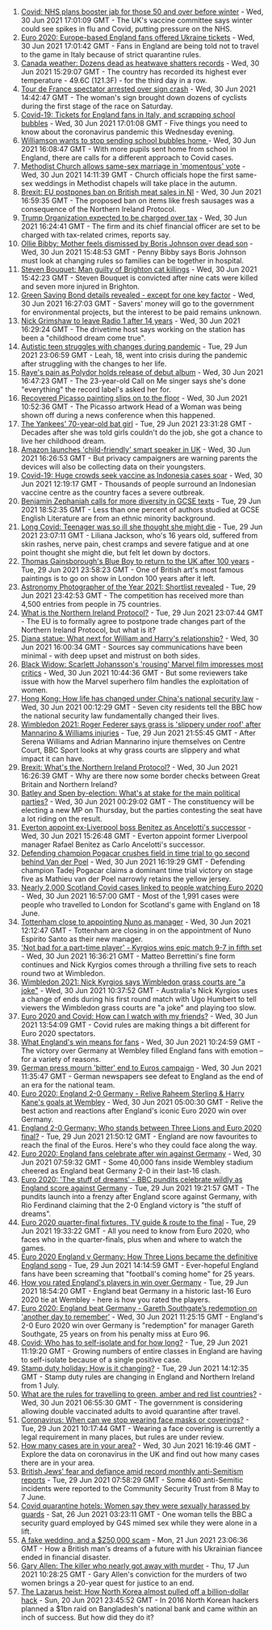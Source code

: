 1. [Covid: NHS plans booster jab for those 50 and over before winter](https://www.bbc.co.uk/news/health-57667987) - Wed, 30 Jun 2021 17:01:09 GMT - The UK's vaccine committee says winter could see spikes in flu and Covid, putting pressure on the NHS.
2. [Euro 2020: Europe-based England fans offered Ukraine tickets](https://www.bbc.co.uk/news/uk-57670139) - Wed, 30 Jun 2021 17:01:42 GMT - Fans in England are being told not to travel to the game in Italy because of strict quarantine rules.
3. [Canada weather: Dozens dead as heatwave shatters records](https://www.bbc.co.uk/news/world-us-canada-57654133) - Wed, 30 Jun 2021 15:29:07 GMT - The country has recorded its highest ever temperature - 49.6C (121.3F) - for the third day in a row.
4. [Tour de France spectator arrested over sign crash](https://www.bbc.co.uk/news/world-europe-57668657) - Wed, 30 Jun 2021 14:42:47 GMT - The woman's sign brought down dozens of cyclists during the first stage of the race on Saturday.
5. [Covid-19: Tickets for England fans in Italy, and scrapping school bubbles](https://www.bbc.co.uk/news/uk-57666520) - Wed, 30 Jun 2021 17:01:08 GMT - Five things you need to know about the coronavirus pandemic this Wednesday evening.
6. [Williamson wants to stop sending school bubbles home ](https://www.bbc.co.uk/news/education-57664192) - Wed, 30 Jun 2021 16:08:47 GMT - With more pupils sent home from school in England, there are calls for a different approach to Covid cases.
7. [Methodist Church allows same-sex marriage in 'momentous' vote](https://www.bbc.co.uk/news/uk-england-57658161) - Wed, 30 Jun 2021 14:11:39 GMT - Church officials hope the first same-sex weddings in Methodist chapels will take place in the autumn.
8. [Brexit: EU postpones ban on British meat sales in NI](https://www.bbc.co.uk/news/uk-northern-ireland-57644497) - Wed, 30 Jun 2021 16:59:35 GMT - The proposed ban on items like fresh sausages was a consequence of the Northern Ireland Protocol.
9. [Trump Organization expected to be charged over tax](https://www.bbc.co.uk/news/business-57669976) - Wed, 30 Jun 2021 16:24:41 GMT - The firm and its chief financial officer are set to be charged with tax-related crimes, reports say.
10. [Ollie Bibby: Mother feels dismissed by Boris Johnson over dead son](https://www.bbc.co.uk/news/uk-england-essex-57666701) - Wed, 30 Jun 2021 15:48:53 GMT - Penny Bibby says Boris Johnson must look at changing rules so families can be together in hospital.
11. [Steven Bouquet: Man guilty of Brighton cat killings](https://www.bbc.co.uk/news/uk-england-sussex-57670855) - Wed, 30 Jun 2021 15:42:23 GMT - Steven Bouquet is convicted after nine cats were killed and seven more injured in Brighton.
12. [Green Saving Bond details revealed - except for one key factor](https://www.bbc.co.uk/news/business-57670057) - Wed, 30 Jun 2021 16:27:03 GMT - Savers' money will go to the government for environmental projects, but the interest to be paid remains unknown.
13. [Nick Grimshaw to leave Radio 1 after 14 years](https://www.bbc.co.uk/news/newsbeat-57670955) - Wed, 30 Jun 2021 16:29:24 GMT - The drivetime host says working on the station has been a "childhood dream come true".
14. [Autistic teen struggles with changes during pandemic](https://www.bbc.co.uk/news/uk-57519394) - Tue, 29 Jun 2021 23:06:59 GMT - Leah, 18, went into crisis during the pandemic after struggling with the changes to her life.
15. [Raye's pain as Polydor holds release of debut album](https://www.bbc.co.uk/news/newsbeat-57663925) - Wed, 30 Jun 2021 16:47:23 GMT - The 23-year-old Call on Me singer says she's done "everything" the record label's asked her for.
16. [Recovered Picasso painting slips on to the floor](https://www.bbc.co.uk/news/world-europe-57665536) - Wed, 30 Jun 2021 10:52:36 GMT - The Picasso artwork Head of a Woman was being shown off during a news conference when this happened.
17. [The Yankees' 70-year-old bat girl](https://www.bbc.co.uk/news/world-us-canada-57660503) - Tue, 29 Jun 2021 23:31:28 GMT - Decades after she was told girls couldn't do the job, she got a chance to live her childhood dream.
18. [Amazon launches 'child-friendly' smart speaker in UK](https://www.bbc.co.uk/news/technology-57665133) - Wed, 30 Jun 2021 16:26:53 GMT - But privacy campaigners are warning parents the devices will also be collecting data on their youngsters.
19. [Covid-19: Huge crowds seek vaccine as Indonesia cases soar](https://www.bbc.co.uk/news/world-asia-57665092) - Wed, 30 Jun 2021 12:19:17 GMT - Thousands of people surround an Indonesian vaccine centre as the country faces a severe outbreak.
20. [Benjamin Zephaniah calls for more diversity in GCSE texts](https://www.bbc.co.uk/news/education-57656231) - Tue, 29 Jun 2021 18:52:35 GMT - Less than one percent of authors studied at GCSE English Literature are from an ethnic minority background.
21. [Long Covid: Teenager was so ill she thought she might die](https://www.bbc.co.uk/news/health-57653791) - Tue, 29 Jun 2021 23:07:11 GMT - Liliana Jackson, who's 16 years old, suffered from skin rashes, nerve pain, chest cramps and severe fatigue and at one point thought she might die, but felt let down by doctors.
22. [Thomas Gainsborough's Blue Boy to return to the UK after 100 years](https://www.bbc.co.uk/news/entertainment-arts-57649531) - Tue, 29 Jun 2021 23:58:23 GMT - One of British art's most famous paintings is to go on show in London 100 years after it left.
23. [Astronomy Photographer of the Year 2021: Shortlist revealed](https://www.bbc.co.uk/news/in-pictures-57653901) - Tue, 29 Jun 2021 23:42:53 GMT - The competition has received more than 4,500 entries from people in 75 countries.
24. [What is the Northern Ireland Protocol?](https://www.bbc.co.uk/news/uk-northern-ireland-57519393) - Tue, 29 Jun 2021 23:07:44 GMT - The EU is to formally agree to postpone trade changes part of the Northern Ireland Protocol, but what is it?
25. [Diana statue: What next for William and Harry's relationship?](https://www.bbc.co.uk/news/uk-57669199) - Wed, 30 Jun 2021 16:00:34 GMT - Sources say communications have been minimal - with deep upset and mistrust on both sides.
26. [Black Widow: Scarlett Johansson's 'rousing' Marvel film impresses most critics](https://www.bbc.co.uk/news/entertainment-arts-57663436) - Wed, 30 Jun 2021 10:44:36 GMT - But some reviewers take issue with how the Marvel superhero film handles the exploitation of women.
27. [Hong Kong: How life has changed under China's national security law](https://www.bbc.co.uk/news/world-asia-china-57649442) - Wed, 30 Jun 2021 00:12:29 GMT - Seven city residents tell the BBC how the national security law fundamentally changed their lives.
28. [Wimbledon 2021: Roger Federer says grass is 'slippery under roof' after Mannarino & Williams injuries](https://www.bbc.co.uk/sport/tennis/57658435) - Tue, 29 Jun 2021 21:55:45 GMT - After Serena Williams and Adrian Mannarino injure themselves on Centre Court, BBC Sport looks at why grass courts are slippery and what impact it can have.
29. [Brexit: What's the Northern Ireland Protocol?](https://www.bbc.co.uk/news/explainers-53724381) - Wed, 30 Jun 2021 16:26:39 GMT - Why are there now some border checks between Great Britain and Northern Ireland?
30. [Batley and Spen by-election: What's at stake for the main political parties?](https://www.bbc.co.uk/news/uk-politics-57639970) - Wed, 30 Jun 2021 00:29:02 GMT - The constituency will be electing a new MP on Thursday, but the parties contesting the seat have a lot riding on the result.
31. [Everton appoint ex-Liverpool boss Benitez as Ancelotti's successor](https://www.bbc.co.uk/sport/football/57660542) - Wed, 30 Jun 2021 15:26:48 GMT - Everton appoint former Liverpool manager Rafael Benitez as Carlo Ancelotti's successor.
32. [Defending champion Pogacar crushes field in time trial to go second behind Van der Poel](https://www.bbc.co.uk/sport/cycling/57671105) - Wed, 30 Jun 2021 16:19:29 GMT - Defending champion Tadej Pogacar claims a dominant time trial victory on stage five as Mathieu van der Poel narrowly retains the yellow jersey.
33. [Nearly 2,000 Scotland Covid cases linked to people watching Euro 2020](https://www.bbc.co.uk/news/uk-scotland-57667163) - Wed, 30 Jun 2021 16:57:00 GMT - Most of the 1,991 cases were people who travelled to London for Scotland's game with England on 18 June.
34. [Tottenham close to appointing Nuno as manager](https://www.bbc.co.uk/sport/football/57667403) - Wed, 30 Jun 2021 12:12:47 GMT - Tottenham are closing in on the appointment of Nuno Espirito Santo as their new manager.
35. ['Not bad for a part-time player' - Kyrgios wins epic match 9-7 in fifth set](https://www.bbc.co.uk/sport/tennis/57669026) - Wed, 30 Jun 2021 16:36:21 GMT - Matteo Berrettini's fine form continues and Nick Kyrgios comes through a thrilling five sets to reach round two at Wimbledon.
36. [Wimbledon 2021: Nick Kyrgios says Wimbledon grass courts are "a joke"](https://www.bbc.co.uk/sport/av/tennis/57666235) - Wed, 30 Jun 2021 10:37:52 GMT - Australia's Nick Kyrgios uses a change of ends during his first round match with Ugo Humbert to tell viewers the Wimbledon grass courts are "a joke" and playing too slow.
37. [Euro 2020 and Covid: How can I watch with my friends?](https://www.bbc.co.uk/news/uk-57386719) - Wed, 30 Jun 2021 13:54:09 GMT - Covid rules are making things a bit different for Euro 2020 spectators.
38. [What England's win means for fans](https://www.bbc.co.uk/news/uk-england-57665535) - Wed, 30 Jun 2021 10:24:59 GMT - The victory over Germany at Wembley filled England fans with emotion – for a variety of reasons.
39. [German press mourn 'bitter' end to Euros campaign](https://www.bbc.co.uk/news/world-europe-57666389) - Wed, 30 Jun 2021 11:35:47 GMT - German newspapers see defeat to England as the end of an era for the national team.
40. [Euro 2020: England 2-0 Germany - Relive Raheem Sterling & Harry Kane's goals at Wembley](https://www.bbc.co.uk/sport/av/football/57660524) - Wed, 30 Jun 2021 05:00:30 GMT - Relive the best action and reactions after England's iconic Euro 2020 win over Germany.
41. [England 2-0 Germany: Who stands between Three Lions and Euro 2020 final?](https://www.bbc.co.uk/sport/football/57638163) - Tue, 29 Jun 2021 21:50:12 GMT - England are now favourites to reach the final of the Euros. Here's who they could face along the way.
42. [Euro 2020: England fans celebrate after win against Germany](https://www.bbc.co.uk/news/uk-57657990) - Wed, 30 Jun 2021 07:59:32 GMT - Some 40,000 fans inside Wembley stadium cheered as England beat Germany 2-0 in their last-16 clash.
43. [Euro 2020: 'The stuff of dreams' - BBC pundits celebrate wildly as England score against Germany](https://www.bbc.co.uk/sport/av/football/57659702) - Tue, 29 Jun 2021 19:21:57 GMT - The pundits launch into a frenzy after England score against Germany, with Rio Ferdinand claiming that the 2-0 England victory is "the stuff of dreams".
44. [Euro 2020 quarter-final fixtures, TV guide & route to the final](https://www.bbc.co.uk/sport/football/57516261) - Tue, 29 Jun 2021 19:33:22 GMT - All you need to know from Euro 2020, who faces who in the quarter-finals, plus when and where to watch the games.
45. [Euro 2020 England v Germany: How Three Lions became the definitive England song](https://www.bbc.co.uk/news/newsbeat-44711564) - Tue, 29 Jun 2021 14:14:59 GMT - Ever-hopeful England fans have been screaming that "football's coming home" for 25 years.
46. [How you rated England's players in win over Germany](https://www.bbc.co.uk/sport/football/51198971) - Tue, 29 Jun 2021 18:54:20 GMT - England beat Germany in a historic last-16 Euro 2020 tie at Wembley - here is how you rated the players.
47. [Euro 2020: England beat Germany - Gareth Southgate’s redemption on 'another day to remember'](https://www.bbc.co.uk/sport/football/57658629) - Wed, 30 Jun 2021 11:25:15 GMT - England's 2-0 Euro 2020 win over Germany is "redemption" for manager Gareth Southgate, 25 years on from his penalty miss at Euro 96.
48. [Covid: Who has to self-isolate and for how long?](https://www.bbc.co.uk/news/explainers-54239922) - Tue, 29 Jun 2021 11:19:20 GMT - Growing numbers of entire classes in England are having to self-isolate because of a single positive case.
49. [Stamp duty holiday: How is it changing?](https://www.bbc.co.uk/news/business-53319433) - Tue, 29 Jun 2021 14:12:35 GMT - Stamp duty rules are changing in England and Northern Ireland from 1 July.
50. [What are the rules for travelling to green, amber and red list countries?](https://www.bbc.co.uk/news/explainers-52544307) - Wed, 30 Jun 2021 06:55:30 GMT - The government is considering allowing double vaccinated adults to avoid quarantine after travel.
51. [Coronavirus: When can we stop wearing face masks or coverings?](https://www.bbc.co.uk/news/health-51205344) - Tue, 29 Jun 2021 10:17:44 GMT - Wearing a face covering is currently a legal requirement in many places, but rules are under review.
52. [How many cases are in your area?](https://www.bbc.co.uk/news/uk-51768274) - Wed, 30 Jun 2021 16:19:46 GMT - Explore the data on coronavirus in the UK and find out how many cases there are in your area.
53. [British Jews' fear and defiance amid record monthly anti-Semitism reports](https://www.bbc.co.uk/news/uk-57339266) - Tue, 29 Jun 2021 07:58:29 GMT - Some 460 anti-Semitic incidents were reported to the Community Security Trust from 8 May to 7 June.
54. [Covid quarantine hotels: Women say they were sexually harassed by guards](https://www.bbc.co.uk/news/stories-57609164) - Sat, 26 Jun 2021 03:23:11 GMT - One woman tells the BBC a security guard employed by G4S mimed sex while they were alone in a lift.
55. [A fake wedding, and a $250,000 scam](https://www.bbc.co.uk/news/world-europe-57358241) - Mon, 21 Jun 2021 23:06:36 GMT - How a British man's dreams of a future with his Ukrainian fiancee ended in financial disaster.
56. [Gary Allen: The killer who nearly got away with murder](https://www.bbc.co.uk/news/uk-england-57331321) - Thu, 17 Jun 2021 10:28:25 GMT - Gary Allen's conviction for the murders of two women brings a 20-year quest for justice to an end.
57. [The Lazarus heist: How North Korea almost pulled off a billion-dollar hack](https://www.bbc.co.uk/news/stories-57520169) - Sun, 20 Jun 2021 23:45:52 GMT - In 2016 North Korean hackers planned a $1bn raid on Bangladesh's national bank and came within an inch of success. But how did they do it?
